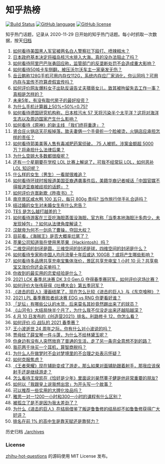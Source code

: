 # 知乎热榜
[![Build Status](https://github.com/ToWeLong/zhihu-hot-questions/workflows/CI/badge.svg)](https://github.com/ToWeLong/zhihu-hot-questions/actions)
[![GitHub language](https://img.shields.io/badge/language-golang-orange.svg)](https://golang.org/)
[![GitHub license](https://img.shields.io/github/license/ToWeLong/zhihu-hot-questions)](https://github.com/ToWeLong/zhihu-hot-questions/blob/main/LICENSE)

知乎热门话题，记录从 2020-11-29 日开始的知乎热门话题。每小时抓取一次数据，按天[归档](./archives)

<!-- BEGIN -->

1. [如何看待美国黑人军官被两名白人警察拦下殴打、喷辣椒水？](https://www.zhihu.com/question/454054826)
1. [日本政府基本决定将福岛核污水排入大海，真的没办法阻止了吗？](https://www.zhihu.com/question/453795080)
1. [如何看待阿里巴巴张勇回应称，监管部门的反垄断处罚不会造成重大影响？](https://www.zhihu.com/question/454174504)
1. [如何看待50吨卡车侧翻，被压沃尔沃车主一家毫发无伤？](https://www.zhihu.com/question/453752819)
1. [岳云鹏称128G手机可用内存仅112G，系统内存应厂家消化，你认同吗？可用内存与宣传不符算虚假宣传吗？](https://www.zhihu.com/question/454063985)
1. [如何评价网友爆料女子出轨反诬告丈夫猥亵女儿，致其被拘留失去工作一事？真相是怎样的？](https://www.zhihu.com/question/454009086)
1. [未来5年，有没有取代房子的最好投资？](https://www.zhihu.com/question/441692710)
1. [为什么手机计算器上50%+50%=0.75?](https://www.zhihu.com/question/453500291)
1. [如何看待德国研究机构称，日本核污水 57 天将污染半个太平洋？这将对海洋生态以及周边国家产生什么影响？](https://www.zhihu.com/question/454041221)
1. [如何看待《原神》的新主线 「我们终将重逢」？](https://www.zhihu.com/question/454042280)
1. [贤合庄火锅店天花板掉落，致夫妻俩一个手骨折一个脸被烫，火锅店应承担怎样的责任？](https://www.zhihu.com/question/454094663)
1. [如何看待郭美美等人售有毒减肥药案侦破， 75 人被抓，涉案金额超 5000 万？将承担什么法律后果？](https://www.zhihu.com/question/454184476)
1. [为什么空姐大多数都很瘦呢？](https://www.zhihu.com/question/451242934)
1. [还有一个星期要在学校 LOL 比赛上解说了，可我不经常玩 LOL，如何恶补 LOL 知识呢？](https://www.zhihu.com/question/453811297)
1. [什么样的女生（男生）一看就很难追？](https://www.zhihu.com/question/396974171)
1. [如何看待环球时报报道美国亚裔遇袭事件后，美籍华裔记者喊话「中国官媒不得报道亚裔被歧视的话题」？](https://www.zhihu.com/question/454184530)
1. [如何评价许嵩新歌《昨夜书》？](https://www.zhihu.com/question/454001392)
1. [南京景区咸水鸭 100 五只，每只 800g 贵吗? 当作旅行伴手礼合适吗？](https://www.zhihu.com/question/452831269)
1. [结过婚的女生对未婚女生有什么忠告？](https://www.zhihu.com/question/429392239)
1. [TES 是怎么越打越差的？](https://www.zhihu.com/question/443271607)
1. [如何看待游客在三亚吃海胆蒸蛋没海胆，官方称「当季本地海胆汁多肉少，未发现掉包」？如何从法律角度解读？](https://www.zhihu.com/question/454031777)
1. [汉献帝为何不一剑杀了曹操，夺回大权？](https://www.zhihu.com/question/342843416)
1. [目前看，《海贼王》是否大概率烂尾了？](https://www.zhihu.com/question/412288271)
1. [苹果公司知道我在使用黑苹果（Hackintosh）吗？](https://www.zhihu.com/question/446794813)
1. [二维空间的封闭是圆，三维空间的封闭是球，四维空间的封闭是什么？](https://www.zhihu.com/question/20027205)
1. [如何看待专家称中国人均月流量十年后或达 100GB ？或将产生哪些影响？](https://www.zhihu.com/question/454003603)
1. [如何看待多品牌共享充电宝集体涨价，景区共享充电宝 1 小时 10 元？共享电宝又涨价你还会买单吗？](https://www.zhihu.com/question/454167062)
1. [你收到的最实用的恋爱经验是什么？](https://www.zhihu.com/question/59835732)
1. [2021 LCK 春季总决赛 DK 3:0 Gen.G 夺得春季赛冠军，如何评价这场比赛？](https://www.zhihu.com/question/453900623)
1. [如何评价大张伟获得《吐槽大会》第五季冠军？](https://www.zhihu.com/question/453067159)
1. [《进击的巨人》漫画结尾了，现在怎么比较《进击的巨人》与《东京喰种》？](https://www.zhihu.com/question/453524620)
1. [2021 LPL 春季赛败者组决赛 EDG vs RNG 你更看好谁？](https://www.zhihu.com/question/454112739)
1. [「足坛」有哪些公认的水货，后来莫名其妙竟然踢出来了的球员？](https://www.zhihu.com/question/444986537)
1. [《山河令》大结局快半个月了，为什么我不仅没走出来还越陷越深？](https://www.zhihu.com/question/453765457)
1. [4 月 10 日发布的《创造营2021》排名，利路修卡 12，你怎么看？](https://www.zhihu.com/question/453850034)
1. [如何评价 iG 战队的 2021 春季赛？](https://www.zhihu.com/question/452444185)
1. [王小波逝世 24 周年之际，你有什么对小波说的吗？](https://www.zhihu.com/question/453877246)
1. [贾母给了薛宝琴一件斗蓬，为什么不给林黛玉呢？](https://www.zhihu.com/question/453597876)
1. [你身边有没有人突然放弃了普通的生活，走了另一条完全意想不到的路？](https://www.zhihu.com/question/454200791)
1. [我花两千块买一个耳机，算智商税吗？](https://www.zhihu.com/question/439584381)
1. [为什么人在做梦时不会对梦境里的不合理之处表示怀疑？](https://www.zhihu.com/question/23823266)
1. [如何克服焦虑？](https://www.zhihu.com/question/20153152)
1. [《王者荣耀》现在辅助变成了游走，那么如果对面辅助跟着射手，那我应该保射手还是继续游走？](https://www.zhihu.com/question/452969306)
1. [怎么看待王俊凯在《恰好是少年》里面说刘昊然董子健是他非常重要的朋友?](https://www.zhihu.com/question/454039592)
1. [如何以「我跟皇上说我想出宫」为开头写一个故事？](https://www.zhihu.com/question/430043059)
1. [可以推荐一些实用的大牌化妆品吗？](https://www.zhihu.com/question/411690691)
1. [雅思一对一1200一小时和300一小时的课程有什么区别？](https://www.zhihu.com/question/59785170)
1. [被孤立了是不是因为我太差劲了？](https://www.zhihu.com/question/449691283)
1. [为什么《进击的巨人》在结局借鉴了叛逆鲁鲁修的结局却不如鲁鲁修获得广大好评？](https://www.zhihu.com/question/453979353)
1. [排名在前 1% 的高中生是靠天赋还是靠努力？](https://www.zhihu.com/question/22164041)

<!-- END -->

历史归档 [./archives](./archives)


### License
[zhihu-hot-questions](https://github.com/towelong/zhihu-hot-questions) 的源码使用 MIT License 发布。